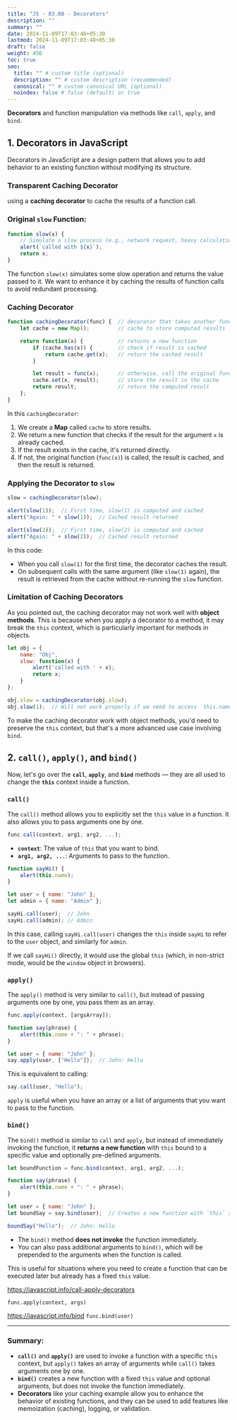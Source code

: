 ```yaml
---
title: "JS - 03.08 - Decorators"
description: ""
summary: ""
date: 2024-11-09T17:03:48+05:30
lastmod: 2024-11-09T17:03:48+05:30
draft: false
weight: 456
toc: true
seo:
  title: "" # custom title (optional)
  description: "" # custom description (recommended)
  canonical: "" # custom canonical URL (optional)
  noindex: false # false (default) or true
---
```



**Decorators** and function manipulation via methods like `call`, `apply`, and `bind`. 



## **1. Decorators in JavaScript**

Decorators in JavaScript are a design pattern that allows you to add behavior to an existing function without modifying its structure. 

### **Transparent Caching Decorator**
using a **caching decorator** to cache the results of a function call.

### Original `slow` Function:

```js
function slow(x) {
    // Simulate a slow process (e.g., network request, heavy calculation)
    alert(`called with ${x}`);
    return x;
}
```

The function `slow(x)` simulates some slow operation and returns the value passed to it. We want to enhance it by caching the results of function calls to avoid redundant processing.

### Caching Decorator

```js
function cachingDecorator(func) {  // decorator that takes another function
    let cache = new Map();         // cache to store computed results

    return function(x) {           // returns a new function
        if (cache.has(x)) {        // check if result is cached
            return cache.get(x);   // return the cached result
        }

        let result = func(x);      // otherwise, call the original function
        cache.set(x, result);      // store the result in the cache
        return result;             // return the computed result
    };
}
```

In this `cachingDecorator`:
1. We create a **Map** called `cache` to store results.
2. We return a new function that checks if the result for the argument `x` is already cached.
3. If the result exists in the cache, it's returned directly.
4. If not, the original function (`func(x)`) is called, the result is cached, and then the result is returned.

### Applying the Decorator to `slow`

```js
slow = cachingDecorator(slow);

alert(slow(1));  // First time, slow(1) is computed and cached
alert("Again: " + slow(1));  // Cached result returned

alert(slow(2));  // First time, slow(2) is computed and cached
alert("Again: " + slow(2));  // Cached result returned
```

In this code:
- When you call `slow(1)` for the first time, the decorator caches the result.
- On subsequent calls with the same argument (like `slow(1)` again), the result is retrieved from the cache without re-running the `slow` function.
  
### **Limitation of Caching Decorators**

As you pointed out, the caching decorator may not work well with **object methods**. This is because when you apply a decorator to a method, it may break the `this` context, which is particularly important for methods in objects.

```js
let obj = {
    name: "Obj",
    slow: function(x) {
        alert('called with ' + x);
        return x;
    }
};

obj.slow = cachingDecorator(obj.slow);
obj.slow(1);  // Will not work properly if we need to access `this.name` in the method
```

To make the caching decorator work with object methods, you'd need to preserve the `this` context, but that's a more advanced use case involving `bind`.



## **2. `call()`, `apply()`, and `bind()`**

Now, let's go over the **`call`**, **`apply`**, and **`bind`** methods — they are all used to change the **`this`** context inside a function.

### **`call()`**

The `call()` method allows you to explicitly set the `this` value in a function. It also allows you to pass arguments one by one.

```js
func.call(context, arg1, arg2, ...);
```

- **`context`**: The value of `this` that you want to bind.
- **`arg1, arg2, ...`**: Arguments to pass to the function.

```js
function sayHi() {
    alert(this.name);
}

let user = { name: "John" };
let admin = { name: "Admin" };

sayHi.call(user);  // John
sayHi.call(admin); // Admin
```

In this case, calling `sayHi.call(user)` changes the `this` inside `sayHi` to refer to the `user` object, and similarly for `admin`.

If we call `sayHi()` directly, it would use the global `this` (which, in non-strict mode, would be the `window` object in browsers).

### **`apply()`**

The `apply()` method is very similar to `call()`, but instead of passing arguments one by one, you pass them as an array.

```js
func.apply(context, [argsArray]);
```

```js
function say(phrase) {
    alert(this.name + ": " + phrase);
}

let user = { name: "John" };
say.apply(user, ["Hello"]);  // John: Hello
```

This is equivalent to calling:
```js
say.call(user, "Hello");
```

`apply` is useful when you have an array or a list of arguments that you want to pass to the function.

### **`bind()`**

The `bind()` method is similar to `call` and `apply`, but instead of immediately invoking the function, it **returns a new function** with `this` bound to a specific value and optionally pre-defined arguments.

```js
let boundFunction = func.bind(context, arg1, arg2, ...);
```

```js
function say(phrase) {
    alert(this.name + ": " + phrase);
}

let user = { name: "John" };
let boundSay = say.bind(user);  // Creates a new function with `this` set to `user`

boundSay("Hello");  // John: Hello
```

- The `bind()` method **does not invoke** the function immediately.
- You can also pass additional arguments to `bind()`, which will be prepended to the arguments when the function is called.

This is useful for situations where you need to create a function that can be executed later but already has a fixed `this` value.

https://javascript.info/call-apply-decorators

`func.apply(context, args)`

https://javascript.info/bind
`func.bind(user)`


---

### **Summary:**

- **`call()`** and **`apply()`** are used to invoke a function with a specific `this` context, but `apply()` takes an array of arguments while `call()` takes arguments one by one.
- **`bind()`** creates a new function with a fixed `this` value and optional arguments, but does not invoke the function immediately.
- **Decorators** like your caching example allow you to enhance the behavior of existing functions, and they can be used to add features like memoization (caching), logging, or validation.
